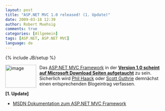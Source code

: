 ```yaml
---
layout: post
title: "ASP.NET MVC 1.0 released! (1. Update)"
date: 2009-03-18 12:39
author: Robert Muehsig
comments: true
categories: [Allgemein]
tags: [ASP.NET, ASP.NET MVC]
language: de
---
```

{% include JB/setup %}
<p><a href="{{BASE_PATH}}/assets/wp-images-de/image680.png"><img style="border-right-width: 0px; margin: 0px 10px 0px 0px; display: inline; border-top-width: 0px; border-bottom-width: 0px; border-left-width: 0px" title="image" border="0" alt="image" align="left" src="{{BASE_PATH}}/assets/wp-images-de/image-thumb658.png" width="97" height="72" /></a> </p>  <p>Das <a target="_blank" href="http://asp.net/mvc">ASP.NET MVC Framework</a> in der <a target="_blank" href="http://www.microsoft.com/downloads/details.aspx?FamilyID=53289097-73ce-43bf-b6a6-35e00103cb4b&amp;displaylang=en"><strong>Version 1.0 scheint auf Microsoft Download Seiten aufgetaucht</strong></a> zu sein. Sicherlich wird <a target="_blank" href="http://haacked.com/">Phil Haack</a> oder <a target="_blank" href="http://weblogs.asp.net/scottgu/default.aspx">Scott Guthrie</a> demnächst einen entsprechenden Blogeintrag verfassen. </p>  <p><strong>[1. Update]</strong></p>  <ul>   <li><a target="_blank" href="http://msdn.microsoft.com/en-us/library/dd394709.aspx">MSDN Dokumentation zum ASP.NET MVC Framework</a></li> </ul>
